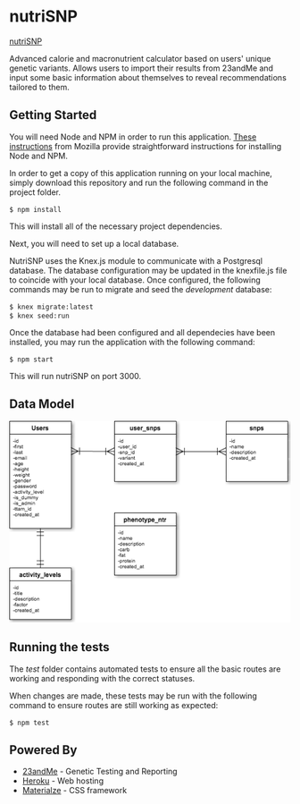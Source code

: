 # nutriSNP
[nutriSNP](https://nutrisnp.herokuapp.com/)

Advanced calorie and macronutrient calculator based on users' unique genetic variants. Allows users to import their results from 23andMe and input some basic information about themselves to reveal recommendations tailored to them.

## Getting Started

You will need Node and NPM in order to run this application. [These instructions](https://developer.mozilla.org/en-US/docs/Learn/Server-side/Express_Nodejs/development_environment) from Mozilla provide straightforward instructions for installing Node and NPM.

In order to get a copy of this application running on your local machine, simply download this repository and run the following command in the project folder.

```
$ npm install
```

This will install all of the necessary project dependencies. 

Next, you will need to set up a local database.

NutriSNP uses the Knex.js module to communicate with a Postgresql database. The database configuration may be updated in the knexfile.js file to coincide with your local database. Once configured, the following commands may be run to migrate and seed the *development* database:

```
$ knex migrate:latest
$ knex seed:run
```

Once the database had been configured and all dependecies have been installed, you may run the application with the following command:

```
$ npm start
```

This will run nutriSNP on port 3000.

## Data Model

![data model](https://github.com/ama2488/nutriSNP/blob/8515b936ed4a3cd2b0bc4aa164cd2612036f01fd/ER1.png)

## Running the tests

The *test* folder contains automated tests to ensure all the basic routes are working and responding with the correct statuses.

When changes are made, these tests may be run with the following command to ensure routes are still working as expected:

```
$ npm test
```

## Powered By

* [23andMe](http://www.23andMe.com) - Genetic Testing and Reporting
* [Heroku](https://www.heroku.com/) - Web hosting
* [Materialze](http://materializecss.com/) - CSS framework

